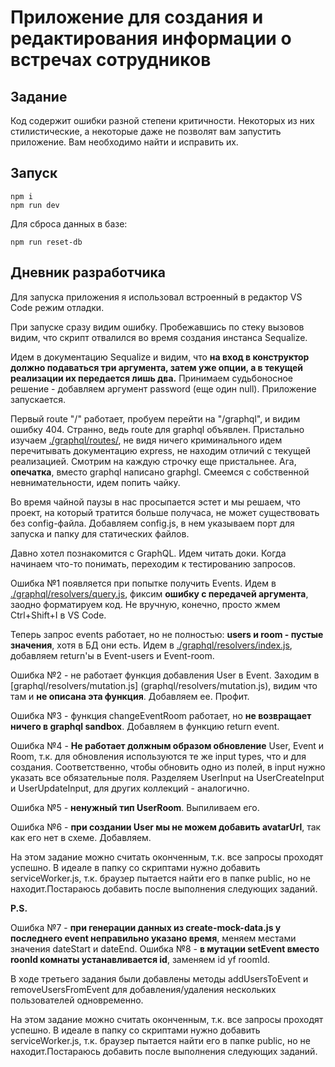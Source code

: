 # Приложение для создания и редактирования информации о встречах сотрудников

## Задание
Код содержит ошибки разной степени критичности. Некоторых из них стилистические, а некоторые даже не позволят вам запустить приложение. Вам необходимо найти и исправить их.

## Запуск
```
npm i
npm run dev
```

Для сброса данных в базе:
```
npm run reset-db
```

## Дневник разработчика

Для запуска приложения я использовал встроенный в редактор VS Code режим отладки.

При запуске сразу видим ошибку. Пробежавшись по стеку вызовов видим, что скрипт отвалился во время создания инстанса Sequalize. 

Идем в документацию Sequalize и видим, что **на вход в конструктор должно подаваться три аргумента, затем уже опции, а в текущей реализации их передается лишь два.** Принимаем судьбоносное решение - добавляем аргумент password (еще один null). Приложение запускается. 


Первый route "/" работает, пробуем перейти на "/graphql", и видим ошибку 404. Странно, ведь route для graphql объявлен. Пристально изучаем [./graphql/routes/](./graphql/routes), не видя ничего криминального идем перечитывать документацию express, не находим отличий с текущей реализацией. Смотрим на каждую строчку еще пристальнее. Ага, **опечатка**, вместо graphql написано graphgl. Смеемся с собственной невнимательности, идем попить чайку.

Во время чайной паузы в нас просыпается эстет и мы решаем, что проект, на который тратится больше получаса, не может существовать без config-файла. Добавляем config.js, в нем указываем порт для запуска и папку для статических файлов.

Давно хотел познакомится с GraphQL. Идем читать доки. Когда начинаем что-то понимать, переходим к тестированию запросов.


Ошибка №1 появляется при попытке получить Events. Идем в [./graphql/resolvers/query.js](./graphql/resolvers/query.js), фиксим **ошибку с передачей аргумента**, заодно форматируем код. Не вручную, конечно, просто жмем Ctrl+Shift+I в VS Code.

Теперь запрос events работает, но не полностью: **users и room - пустые значения**, хотя в БД они есть. Идем в [./graphql/resolvers/index.js](./graphql/resolvers/index.js), добавляем return'ы в Event-users и Event-room.

Ошибка №2 - не работает функция добавления User  в Event. Заходим в [graphql/resolvers/mutation.js] (graphql/resolvers/mutation.js), видим что там и **не описана эта функция**. Добавляем ее. Профит.

Ошибка №3 - функция changeEventRoom работает, но **не возвращает ничего в graphql sandbox**. Добавляем в функцию return event.

Ошибка №4 - **Не работает должным образом обновление** User, Event и Room, т.к. для обновления используются те же input types, что и для создания. Соответственно, чтобы обновить одно из полей, в input нужно указать все обязательные поля. Разделяем UserInput на UserCreateInput и UserUpdateInput, для других коллекций - аналогично.

Ошибка №5 - **ненужный тип UserRoom**. Выпиливаем его.

Ошибка №6 - **при создании User мы не можем добавить avatarUrl**, так как его нет в схеме. Добавляем.

На этом задание можно считать оконченным, т.к. все запросы проходят успешно.
В идеале в папку со скриптами нужно добавить serviceWorker.js, т.к. браузер пытается найти его в папке public, но не находит.Постараюсь добавить после выполнения следующих заданий.

**P.S.** 

Ошибка №7 - **при генерации данных из create-mock-data.js у последнего event неправильно указано время**, меняем местами значения dateStart и dateEnd.
Ошибка №8 - **в мутации setEvent вместо roonId комнаты устанавливается id**, заменяем id yf roomId.

В ходе третьего задания были добавлены методы addUsersToEvent и removeUsersFromEvent для добавления/удаления нескольких пользователей одновременно.

На этом задание можно считать оконченным, т.к. все запросы проходят успешно.
В идеале в папку со скриптами нужно добавить serviceWorker.js, т.к. браузер пытается найти его в папке public, но не находит.Постараюсь добавить после выполнения следующих заданий.

